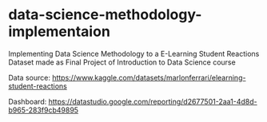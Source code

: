 # data-science-methodology-implementaion
Implementing Data Science Methodology to a E-Learning Student Reactions Dataset made as Final Project of Introduction to Data Science course

Data source: https://www.kaggle.com/datasets/marlonferrari/elearning-student-reactions

Dashboard: https://datastudio.google.com/reporting/d2677501-2aa1-4d8d-b965-283f9cb49895
